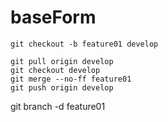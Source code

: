 # baseForm
```
git checkout -b feature01 develop

git pull origin develop
git checkout develop
git merge --no-ff feature01
git push origin develop
```
git branch -d feature01
